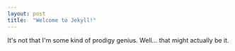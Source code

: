 ```yaml
---
layout: post
title:  "Welcome to Jekyll!"
---
```

It's not that I'm some kind of prodigy genius. Well... that might actually be it.  
